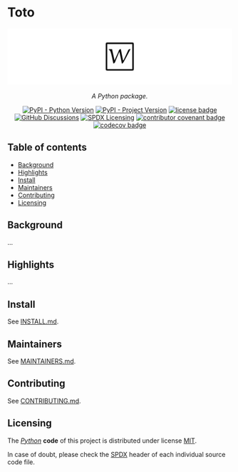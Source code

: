 <!--
SPDX-FileCopyrightText: © 2024 The "Toto" contributors <romain.brault@romainbrault.com>

SPDX-License-Identifier: MIT
-->

# Toto

![Toto banner](docs/_static/banner.svg)
<div align="center">
    <p>
        <em>
            A Python package.
        </em>
    </p>
    <p>
        <a href="https://www.python.org"><img alt="PyPI - Python Version" src="https://img.shields.io/pypi/pyversions/toto.svg?logo=Python&logoColor=ffd43b"/></a>
        <a href="https://pypi.org/project/toto"><img alt="PyPI - Project Version" src="https://img.shields.io/pypi/v/toto.svg?logo=PyPI&logoColor=ffd43b"/></a>
        <a href="https://spdx.org/licenses/MIT"><img alt="license badge" src="https://img.shields.io/badge/📝_License-MIT-4CAF50.svg"/></a>
        <a href="https://github.com/RomainBrault/toto/discussions"><img alt="GitHub Discussions" src="https://img.shields.io/github/discussions/RomainBrault/toto.svg?logo=GitHub"></a>
        <a href="https://spdx.dev/learn/areas-of-interest/licensing/"><img alt="SPDX Licensing" src="https://img.shields.io/badge/SPDX-licensing-0080FF.svg?logo=SPDX"/></a>
        <a href="https://www.contributor-covenant.org/version/2/1/code_of_conduct/"><img alt="contributor covenant badge" src="https://img.shields.io/badge/Contributor_Covenant-2.1-4BAAAA.svg?logo=contributorcovenant"/></a>
        <a href="https://codecov.io/gh/RomainBrault/toto" ><img alt="codecov badge" src="https://codecov.io/gh/RomainBrault/toto/graph/badge.svg?token="/></a>
    </p>
</div>

## Table of contents

- [Background](#background)
- [Highlights](#highlights)
- [Install](#install)
- [Maintainers](#maintainers)
- [Contributing](#contributing)
- [Licensing](#licensing)

## Background

...

## Highlights

...

## Install

See [INSTALL.md](INSTALL.md).

## Maintainers

See [MAINTAINERS.md](MAINTAINERS.md).

## Contributing

See [CONTRIBUTING.md](CONTRIBUTING.md).

## Licensing

The _[Python]_ **code** of this project is distributed under license [MIT](https://spdx.org/licenses/MIT).

In case of doubt, please check the [SPDX] header of each individual source code file.

[Python]: https://www.python.org/
[SPDX]: https://spdx.dev/
[REUSE]: https://reuse.software/
